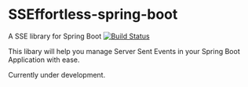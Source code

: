# SSEffortless-spring-boot
A SSE library for Spring Boot
[![Build Status](https://travis-ci.com/IliasDewachter/SSEffortless-spring-boot.svg?branch=master)](https://travis-ci.com/IliasDewachter/SSEffortless-spring-boot)

This libary will help you manage Server Sent Events in your Spring Boot Application with ease.

Currently under development.
